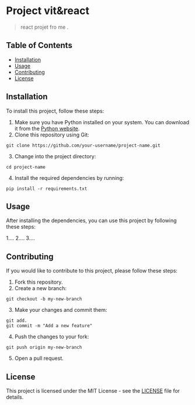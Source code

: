 # Project vit&react

> react projet fro me .

## Table of Contents

* [Installation](#installation)
* [Usage](#usage)
* [Contributing](#contributing)
* [License](#license)

## Installation

To install this project, follow these steps:

1. Make sure you have Python installed on your system. You can download it from the [Python website](https://www.python.org/downloads/).
2. Clone this repository using Git:

```
git clone https://github.com/your-username/project-name.git
```

3. Change into the project directory:

```
cd project-name
```

4. Install the required dependencies by running:

```
pip install -r requirements.txt
```

## Usage

After installing the dependencies, you can use this project by following these steps:

1....
2....
3....

## Contributing

If you would like to contribute to this project, please follow these steps:

1. Fork this repository.
2. Create a new branch:

```
git checkout -b my-new-branch
```

3. Make your changes and commit them:

```
git add.
git commit -m "Add a new feature"
```

4. Push the changes to your fork:

```
git push origin my-new-branch
```

5. Open a pull request.

## License

This project is licensed under the MIT License - see the [LICENSE](LICENSE) file for details.
